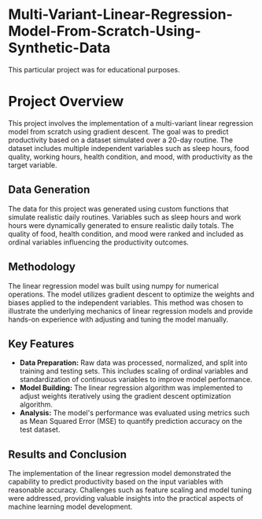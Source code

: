# Multi-Variant-Linear-Regression-Model-From-Scratch-Using-Synthetic-Data
This particular project was for educational purposes. 
<!DOCTYPE html>
<html lang="en">
<head>
    <meta charset="UTF-8">
    <meta name="viewport" content="width=device-width, initial-scale=1.0">
</head>
<body>
    <h1>Project Overview</h1>
    <p>This project involves the implementation of a multi-variant linear regression model from scratch using gradient descent. The goal was to predict productivity based on a dataset simulated over a 20-day routine. The dataset includes multiple independent variables such as sleep hours, food quality, working hours, health condition, and mood, with productivity as the target variable.</p>

  <h2>Data Generation</h2>
    <p>The data for this project was generated using custom functions that simulate realistic daily routines. Variables such as sleep hours and work hours were dynamically generated to ensure realistic daily totals. The quality of food, health condition, and mood were ranked and included as ordinal variables influencing the productivity outcomes.</p>

   <h2>Methodology</h2>
    <p>The linear regression model was built using numpy for numerical operations. The model utilizes gradient descent to optimize the weights and biases applied to the independent variables. This method was chosen to illustrate the underlying mechanics of linear regression models and provide hands-on experience with adjusting and tuning the model manually.</p>

   <h2>Key Features</h2>
    <ul>
        <li><strong>Data Preparation:</strong> Raw data was processed, normalized, and split into training and testing sets. This includes scaling of ordinal variables and standardization of continuous variables to improve model performance.</li>
        <li><strong>Model Building:</strong> The linear regression algorithm was implemented to adjust weights iteratively using the gradient descent optimization algorithm.</li>
        <li><strong>Analysis:</strong> The model's performance was evaluated using metrics such as Mean Squared Error (MSE) to quantify prediction accuracy on the test dataset.</li>
    </ul>

   <h2>Results and Conclusion</h2>
    <p>The implementation of the linear regression model demonstrated the capability to predict productivity based on the input variables with reasonable accuracy. Challenges such as feature scaling and model tuning were addressed, providing valuable insights into the practical aspects of machine learning model development.</p>
</body>
</html>
